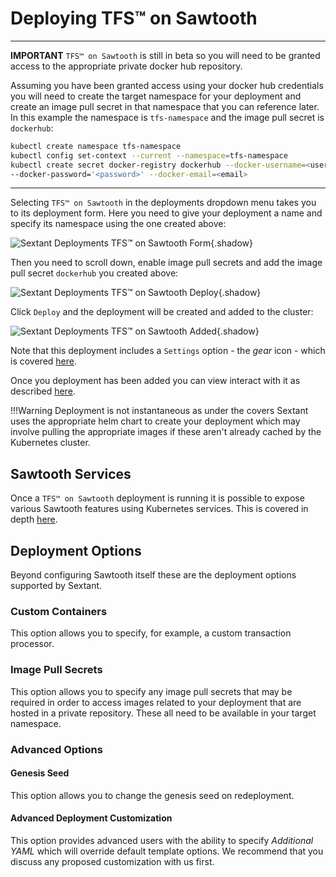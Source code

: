 # Deploying TFS™ on Sawtooth

-----

__IMPORTANT__ `TFS™ on Sawtooth` is still in beta so you will need to be granted
access to the appropriate private docker hub repository.

Assuming you have been granted access using your docker hub credentials you will
need to create the target namespace for your deployment and create an image pull
secret in that namespace that you can reference later. In this example the
namespace is `tfs-namespace` and the image pull secret is `dockerhub`:

```bash
kubectl create namespace tfs-namespace
kubectl config set-context --current --namespace=tfs-namespace
kubectl create secret docker-registry dockerhub --docker-username=<username> \
--docker-password='<password>' --docker-email=<email>
```

-----

Selecting `TFS™ on Sawtooth` in the deployments dropdown menu takes you to
its deployment form. Here you need to give your deployment a name
and specify its namespace using the one created above:

![Sextant Deployments TFS™ on Sawtooth
Form](../../images/sextant-deployments-tfs-sawtooth-form.png){.shadow}

Then you need to scroll down, enable image pull secrets and add the image pull
secret `dockerhub` you created above:

![Sextant Deployments TFS™ on Sawtooth
Deploy](../../images/sextant-deployments-tfs-sawtooth-deploy.png){.shadow}

Click `Deploy` and the deployment will be created and added to the cluster:

![Sextant Deployments TFS™ on Sawtooth
Added](../../images/sextant-deployments-tfs-sawtooth-added.png){.shadow}

Note that this deployment includes a `Settings` option - the _gear_ icon - which
is covered [here](tfs-admin.md).

Once you deployment has been added you can view interact with it as described
[here](../management.md#generic-interactions).

!!!Warning
    Deployment is not instantaneous as under the covers Sextant uses the
    appropriate helm chart to create your deployment which may involve pulling
    the appropriate images if these aren't already cached by the Kubernetes
    cluster.

## Sawtooth Services

Once a `TFS™ on Sawtooth` deployment is running it is possible to expose various
Sawtooth features using Kubernetes services. This is covered in depth
[here](../dlts/sawtooth-services.md).

## Deployment Options

Beyond configuring Sawtooth itself these are the deployment options supported by
Sextant.

### Custom Containers

This option allows you to specify, for example, a custom transaction processor.

### Image Pull Secrets

This option allows you to specify any image pull secrets that may be required in
order to access images related to your deployment that are hosted in a private
repository. These all need to be available in your target namespace.

### Advanced Options

#### Genesis Seed

This option allows you to change the genesis seed on redeployment.

#### Advanced Deployment Customization

This option provides advanced users with the ability to specify
_Additional YAML_ which will override default template options. We recommend
that you discuss any proposed customization with us first.
